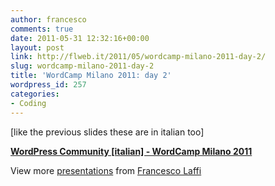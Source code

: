 ```yaml
---
author: francesco
comments: true
date: 2011-05-31 12:32:16+00:00
layout: post
link: http://flweb.it/2011/05/wordcamp-milano-2011-day-2/
slug: wordcamp-milano-2011-day-2
title: 'WordCamp Milano 2011: day 2'
wordpress_id: 257
categories:
- Coding
---
```


[like the previous slides these are in italian too]



**[WordPress Community [italian] - WordCamp Milano 2011](http://www.slideshare.net/francesco.laffi/wordpress-community-italian)**

View more [presentations](http://www.slideshare.net/) from [Francesco Laffi](http://www.slideshare.net/francesco.laffi)
